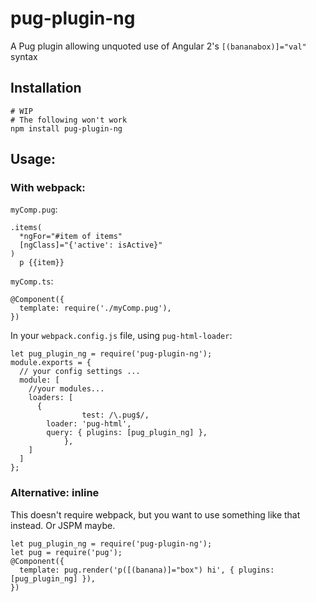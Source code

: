 # pug-plugin-ng
A Pug plugin allowing unquoted use of Angular 2's `[(bananabox)]="val"` syntax

## Installation

```
# WIP
# The following won't work
npm install pug-plugin-ng
```

## Usage:

### With webpack:

`myComp.pug`:
```
.items(
  *ngFor="#item of items"
  [ngClass]="{'active': isActive}"
)
  p {{item}}
```

`myComp.ts`:
```
@Component({
  template: require('./myComp.pug'),
})
```

In your `webpack.config.js` file, using `pug-html-loader`:
```
let pug_plugin_ng = require('pug-plugin-ng');
module.exports = {
  // your config settings ...
  module: [
    //your modules...
    loaders: [
      {
				test: /\.pug$/,
        loader: 'pug-html',
        query: { plugins: [pug_plugin_ng] },
			},
    ]
  ]
};
```

### Alternative: inline
This doesn't require webpack, but you want to use something like that instead. Or JSPM maybe.
```
let pug_plugin_ng = require('pug-plugin-ng');
let pug = require('pug');
@Component({
  template: pug.render('p([(banana)]="box") hi', { plugins: [pug_plugin_ng] }),
})
```
